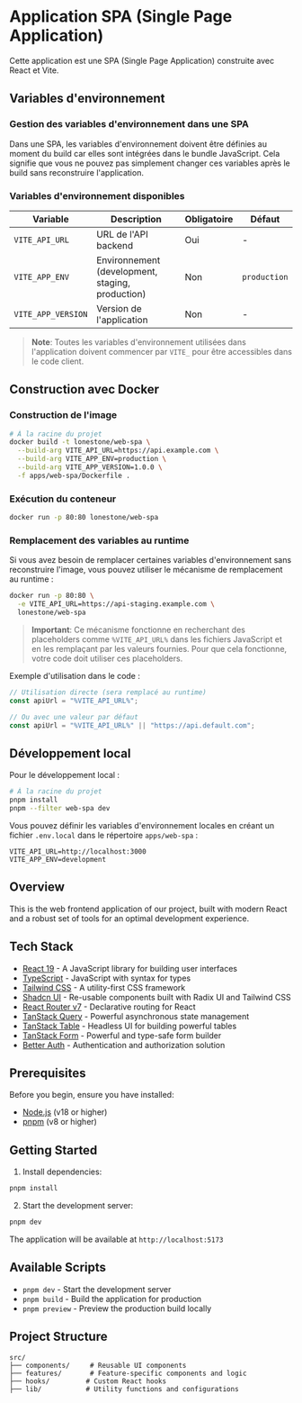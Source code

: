 # Application SPA (Single Page Application)

Cette application est une SPA (Single Page Application) construite avec React et Vite.

## Variables d'environnement

### Gestion des variables d'environnement dans une SPA

Dans une SPA, les variables d'environnement doivent être définies au moment du build car elles sont intégrées dans le bundle JavaScript. Cela signifie que vous ne pouvez pas simplement changer ces variables après le build sans reconstruire l'application.

### Variables d'environnement disponibles

| Variable | Description | Obligatoire | Défaut |
|----------|-------------|-------------|--------|
| `VITE_API_URL` | URL de l'API backend | Oui | - |
| `VITE_APP_ENV` | Environnement (development, staging, production) | Non | `production` |
| `VITE_APP_VERSION` | Version de l'application | Non | - |

> **Note**: Toutes les variables d'environnement utilisées dans l'application doivent commencer par `VITE_` pour être accessibles dans le code client.

## Construction avec Docker

### Construction de l'image

```bash
# À la racine du projet
docker build -t lonestone/web-spa \
  --build-arg VITE_API_URL=https://api.example.com \
  --build-arg VITE_APP_ENV=production \
  --build-arg VITE_APP_VERSION=1.0.0 \
  -f apps/web-spa/Dockerfile .
```

### Exécution du conteneur

```bash
docker run -p 80:80 lonestone/web-spa
```

### Remplacement des variables au runtime

Si vous avez besoin de remplacer certaines variables d'environnement sans reconstruire l'image, vous pouvez utiliser le mécanisme de remplacement au runtime :

```bash
docker run -p 80:80 \
  -e VITE_API_URL=https://api-staging.example.com \
  lonestone/web-spa
```

> **Important**: Ce mécanisme fonctionne en recherchant des placeholders comme `%VITE_API_URL%` dans les fichiers JavaScript et en les remplaçant par les valeurs fournies. Pour que cela fonctionne, votre code doit utiliser ces placeholders.

Exemple d'utilisation dans le code :

```typescript
// Utilisation directe (sera remplacé au runtime)
const apiUrl = "%VITE_API_URL%";

// Ou avec une valeur par défaut
const apiUrl = "%VITE_API_URL%" || "https://api.default.com";
```

## Développement local

Pour le développement local :

```bash
# À la racine du projet
pnpm install
pnpm --filter web-spa dev
```

Vous pouvez définir les variables d'environnement locales en créant un fichier `.env.local` dans le répertoire `apps/web-spa` :

```
VITE_API_URL=http://localhost:3000
VITE_APP_ENV=development
```

## Overview

This is the web frontend application of our project, built with modern React and a robust set of tools for an optimal development experience.

## Tech Stack

- [React 19](https://react.dev/) - A JavaScript library for building user interfaces
- [TypeScript](https://www.typescriptlang.org/) - JavaScript with syntax for types
- [Tailwind CSS](https://tailwindcss.com/) - A utility-first CSS framework
- [Shadcn UI](https://ui.shadcn.com/) - Re-usable components built with Radix UI and Tailwind CSS
- [React Router v7](https://reactrouter.com/) - Declarative routing for React
- [TanStack Query](https://tanstack.com/query/latest) - Powerful asynchronous state management
- [TanStack Table](https://tanstack.com/table/latest) - Headless UI for building powerful tables
- [TanStack Form](https://tanstack.com/form/latest) - Powerful and type-safe form builder
- [Better Auth](https://github.com/better-auth-io/better-auth) - Authentication and authorization solution

## Prerequisites

Before you begin, ensure you have installed:
- [Node.js](https://nodejs.org/) (v18 or higher)
- [pnpm](https://pnpm.io/) (v8 or higher)

## Getting Started

1. Install dependencies:
```bash
pnpm install
```

2. Start the development server:
```bash
pnpm dev
```

The application will be available at `http://localhost:5173`

## Available Scripts

- `pnpm dev` - Start the development server
- `pnpm build` - Build the application for production
- `pnpm preview` - Preview the production build locally

## Project Structure

```
src/
├── components/     # Reusable UI components
├── features/       # Feature-specific components and logic
├── hooks/         # Custom React hooks
├── lib/           # Utility functions and configurations
```